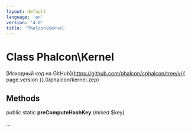 ```yaml
---
layout: default
language: 'en'
version: '4.0'
title: 'Phalcon\Kernel'
---
```


# Class **Phalcon\Kernel**

[Исходный код на GitHub](https://github.com/phalcon/cphalcon/tree/v{{ page.version }}.0/phalcon/kernel.zep)

## Methods

public static **preComputeHashKey** (*mixed* $key)

...